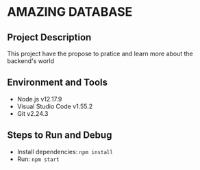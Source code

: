 # AMAZING DATABASE

## Project Description

This project have the propose to pratice and learn more about the backend's world

## Environment and Tools

- Node.js v12.17.9
- Visual Studio Code v1.55.2
- Git v2.24.3

## Steps to Run and Debug

- Install dependencies: `npm install`
- Run: `npm start`

